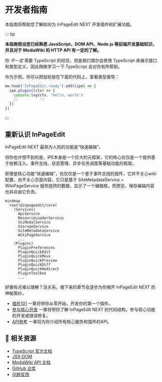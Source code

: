 # 开发者指南

本指南将帮助您了解如何为 InPageEdit NEXT 开发插件和扩展功能。

::: tip

**本指南假设您已经熟悉 JavaScript、DOM API、Node.js 等前端开发基础知识，并且对于 MediaWiki 的 HTTP API 有一定的了解。**

你 _不一定_ 需要 TypeScript 的经验，但是我们偶尔会使用 TypeScript 来展示接口和类型定义，因此稍微学习一下 TypeScript 会对你有所帮助。

作为示例，你可以把鼠标放在下面的代码上，查看类型推导：

```ts twoslash
mw.hook('InPageEdit.ready').add((ipe) => {
  ipe.plugin((ctx) => {
    console.log(ctx, 'hello, world')
    //          ^?
  })
})
```

:::

## 重新认识 InPageEdit

InPageEdit NEXT 最熟为人知的功能是“快速编辑”。

但你也许想不到的是，IPE本身是一个巨大的元框架，它的核心仅仅是一个提供基于依赖注入、事件总线、状态管理、异步任务调度等基础功能的框架。

即便是核心功能“快速编辑”，也仅仅是一个基于事件总线的插件，它并不关心wiki配置，也不关心页面内容，它只是基于 SiteMetadataService + WikiPageService 服务提供的数据，显示了一个编辑框，而预览、保存编辑内容也并非由它负责。

```mermaid
mindmap
  root)@inpageedit/core(
    (Services)
      ApiService
      ResourceLoaderService
      SsiModalService
      StorageService
      SiteMetadataService
      WikiPageService
      ...
    (Plugins)
      PluginPreferences
      PluginQuickEdit
      PluginQuickMove
      PluginQuickPreview
      PluginQuickDiff
      PluginQuickRedirect
      PluginToolbox
      ...
```

好像有点难以理解？没关系，接下来的章节会逐步为你揭开 InPageEdit NEXT 的神秘面纱。

- [插件101](plugins-101/1.first-plugin.md) 一章将带你从零开始，开发你的第一个插件。
- [参与核心开发](contribute-to-core/1.start.md) 一章将带你了解 InPageEdit NEXT 的代码结构，参与核心功能的开发或错误修复。
- [API参考](api-references/index.md) 一章将为你介绍所有核心服务和插件的API。

## 🔗 相关资源

- [TypeScript 官方文档](https://www.typescriptlang.org/)
- [JSX-DOM](https://npmjs.com/package/jsx-dom)
- [MediaWiki API 文档](https://www.mediawiki.org/wiki/API:Main_page)
- [GitHub 仓库](https://github.com/inpageedit/inpageedit-next)
- [问题反馈](https://github.com/inpageedit/inpageedit-next/issues)
